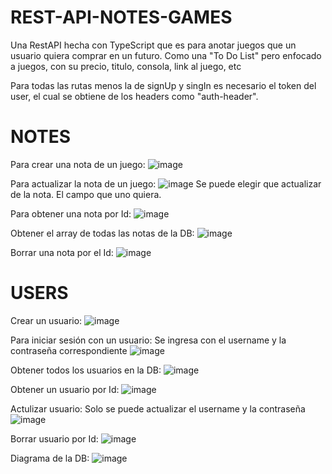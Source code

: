# REST-API-NOTES-GAMES
Una RestAPI hecha con TypeScript que es para anotar juegos que un usuario quiera comprar en un futuro. Como una "To Do List" pero enfocado a juegos, con su precio, titulo, consola, link al juego, etc 

Para todas las rutas menos la de signUp y singIn es necesario el token del user, el cual se obtiene de los headers como "auth-header".

# NOTES
Para crear una nota de un juego:
![image](https://user-images.githubusercontent.com/76538747/210365261-5b65e597-d524-4cbb-b403-21d62811d0a9.png)

Para actualizar la nota de un juego:
![image](https://user-images.githubusercontent.com/76538747/210365332-6be32bc8-2efa-4853-a266-4a815e414e43.png)
Se puede elegir que actualizar de la nota. El campo que uno quiera.

Para obtener una nota por Id:
![image](https://user-images.githubusercontent.com/76538747/210365479-b7059973-58df-4e62-91cf-3a224c5c4b37.png)

Obtener el array de todas las notas de la DB:
![image](https://user-images.githubusercontent.com/76538747/210365716-0b85978b-5aa0-4f52-958a-527adf4a2198.png)

Borrar una nota por el Id:
![image](https://user-images.githubusercontent.com/76538747/210365791-f86b8a73-dc79-4c4a-a237-4cca3c734afe.png)

# USERS
Crear un usuario:
![image](https://user-images.githubusercontent.com/76538747/210366239-45a7af08-3c9c-4edd-a6d7-e466f649a71a.png)

Para iniciar sesión con un usuario: 
Se ingresa con el username y la contraseña correspondiente
![image](https://user-images.githubusercontent.com/76538747/210366436-c01d51c2-8686-42c2-88f7-19045ba34f43.png)

Obtener todos los usuarios en la DB:
![image](https://user-images.githubusercontent.com/76538747/210366515-bfcfcfdf-25ae-46eb-9195-ee7ead33ac22.png)

Obtener un usuario por Id:
![image](https://user-images.githubusercontent.com/76538747/210366564-c1175a15-e64e-4810-8aae-56035148c91a.png)


Actulizar usuario: Solo se puede actualizar el username y la contraseña
![image](https://user-images.githubusercontent.com/76538747/210366645-c301c62b-6dba-4c83-94f0-133318acfc66.png)

Borrar usuario por Id:
![image](https://user-images.githubusercontent.com/76538747/210366705-61a48329-f366-42f7-8f9f-7b050f68c46a.png)

Diagrama de la DB:
![image](https://user-images.githubusercontent.com/76538747/210915780-3f2146b4-b394-4de8-acdb-83779a6b6373.png)
